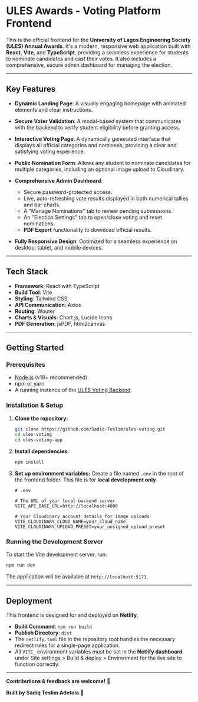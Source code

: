 # ULES Awards - Voting Platform Frontend

This is the official frontend for the **University of Lagos Engineering Society (ULES) Annual Awards**. It's a modern, responsive web application built with **React**, **Vite**, and **TypeScript**, providing a seamless experience for students to nominate candidates and cast their votes. It also includes a comprehensive, secure admin dashboard for managing the election.

---

## Key Features

* **Dynamic Landing Page**: A visually engaging homepage with animated elements and clear instructions.
* **Secure Voter Validation**: A modal-based system that communicates with the backend to verify student eligibility before granting access.
* **Interactive Voting Page**: A dynamically generated interface that displays all official categories and nominees, providing a clear and satisfying voting experience.
* **Public Nomination Form**: Allows any student to nominate candidates for multiple categories, including an optional image upload to Cloudinary.
* **Comprehensive Admin Dashboard**:

  * Secure password-protected access.
  * Live, auto-refreshing vote results displayed in both numerical tallies and bar charts.
  * A "Manage Nominations" tab to review pending submissions.
  * An "Election Settings" tab to open/close voting and reset nominations.
  * **PDF Export** functionality to download official results.
* **Fully Responsive Design**: Optimized for a seamless experience on desktop, tablet, and mobile devices.

---

## Tech Stack

* **Framework**: React with TypeScript
* **Build Tool**: Vite
* **Styling**: Tailwind CSS
* **API Communication**: Axios
* **Routing**: Wouter
* **Charts & Visuals**: Chart.js, Lucide Icons
* **PDF Generation**: jsPDF, html2canvas

---

## Getting Started

### Prerequisites

* [Node.js](https://nodejs.org/) (v18+ recommended)
* npm or yarn
* A running instance of the [ULES Voting Backend](https://github.com/Sadiq-Teslim/ules-voting-backend.git).

### Installation & Setup

1. **Clone the repository:**

   ```bash
   git clone https://github.com/Sadiq-Teslim/ules-voting.git
   cd ules-voting
   cd ules-voting-app
   ```

2. **Install dependencies:**

   ```bash
   npm install
   ```

3. **Set up environment variables:**
   Create a file named `.env` in the root of the frontend folder. This file is for **local development only**.

   ```
   # .env

   # The URL of your local backend server
   VITE_API_BASE_URL=http://localhost:4000

   # Your Cloudinary account details for image uploads
   VITE_CLOUDINARY_CLOUD_NAME=your_cloud_name
   VITE_CLOUDINARY_UPLOAD_PRESET=your_unsigned_upload_preset
   ```

### Running the Development Server

To start the Vite development server, run:

```bash
npm run dev
```

The application will be available at `http://localhost:5173`.

---

## Deployment

This frontend is designed for and deployed on **Netlify**.

* **Build Command**: `npm run build`
* **Publish Directory**: `dist`
* The `netlify.toml` file in the repository root handles the necessary redirect rules for a single-page application.
* All `VITE_` environment variables must be set in the **Netlify dashboard** under Site settings > Build & deploy > Environment for the live site to function correctly.

---

**Contributions & feedback are welcome!** 🎉

**Built by Sadiq Teslim Adetola** 🎉